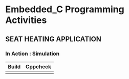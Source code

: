 # Embedded_C Programming Activities

## SEAT HEATING APPLICATION

### In Action : Simulation


|Build|Cppcheck|
|:--:|:--:|
|   |  |
